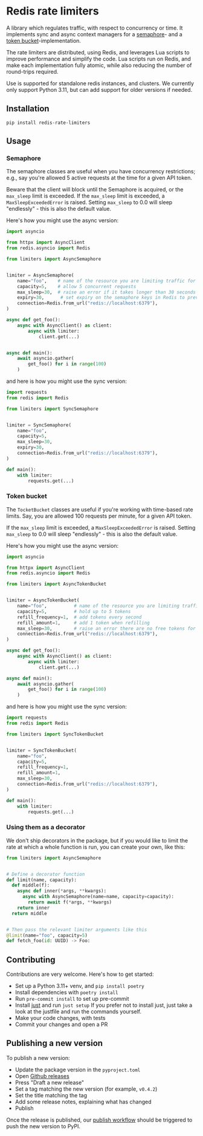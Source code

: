 # Redis rate limiters

A library which regulates traffic, with respect to concurrency or time.
It implements sync and async context managers for a [semaphore](#semaphore)- and a [token bucket](#token-bucket)-implementation.

The rate limiters are distributed, using Redis, and leverages Lua scripts to
improve performance and simplify the code. Lua scripts
run on Redis, and make each implementation fully atomic, while
also reducing the number of round-trips required.

Use is supported for standalone redis instances, and clusters.
We currently only support Python 3.11, but can add support for older versions if needed.

## Installation

```
pip install redis-rate-limiters
```

## Usage

### Semaphore

The semaphore classes are useful when you have concurrency restrictions;
e.g., say you're allowed 5 active requests at the time for a given API token.

Beware that the client will block until the Semaphore is acquired,
or the `max_sleep` limit is exceeded. If the `max_sleep` limit is exceeded, a `MaxSleepExceededError` is raised. Setting `max_sleep` to 0.0 will sleep "endlessly" - this is also the default value.

Here's how you might use the async version:

```python
import asyncio

from httpx import AsyncClient
from redis.asyncio import Redis

from limiters import AsyncSemaphore


limiter = AsyncSemaphore(
    name="foo",    # name of the resource you are limiting traffic for
    capacity=5,    # allow 5 concurrent requests
    max_sleep=30,  # raise an error if it takes longer than 30 seconds to acquire the semaphore
    expiry=30,      # set expiry on the semaphore keys in Redis to prevent deadlocks
    connection=Redis.from_url("redis://localhost:6379"),
)

async def get_foo():
    async with AsyncClient() as client:
        async with limiter:
            client.get(...)


async def main():
    await asyncio.gather(
        get_foo() for i in range(100)
    )
```

and here is how you might use the sync version:

```python
import requests
from redis import Redis

from limiters import SyncSemaphore


limiter = SyncSemaphore(
    name="foo",
    capacity=5,
    max_sleep=30,
    expiry=30,
    connection=Redis.from_url("redis://localhost:6379"),
)

def main():
    with limiter:
        requests.get(...)
```

### Token bucket

The `TocketBucket` classes are useful if you're working with time-based
rate limits. Say, you are allowed 100 requests per minute, for a given API token.

If the `max_sleep` limit is exceeded, a `MaxSleepExceededError` is raised. Setting `max_sleep` to 0.0 will sleep "endlessly" - this is also the default value.

Here's how you might use the async version:

```python
import asyncio

from httpx import AsyncClient
from redis.asyncio import Redis

from limiters import AsyncTokenBucket


limiter = AsyncTokenBucket(
    name="foo",          # name of the resource you are limiting traffic for
    capacity=5,          # hold up to 5 tokens
    refill_frequency=1,  # add tokens every second
    refill_amount=1,     # add 1 token when refilling
    max_sleep=30,        # raise an error there are no free tokens for 30 seconds
    connection=Redis.from_url("redis://localhost:6379"),
)

async def get_foo():
    async with AsyncClient() as client:
        async with limiter:
            client.get(...)

async def main():
    await asyncio.gather(
        get_foo() for i in range(100)
    )
```

and here is how you might use the sync version:

```python
import requests
from redis import Redis

from limiters import SyncTokenBucket


limiter = SyncTokenBucket(
    name="foo",
    capacity=5,
    refill_frequency=1,
    refill_amount=1,
    max_sleep=30,
    connection=Redis.from_url("redis://localhost:6379"),
)

def main():
    with limiter:
        requests.get(...)
```

### Using them as a decorator

We don't ship decorators in the package, but if you would
like to limit the rate at which a whole function is run,
you can create your own, like this:

```python
from limiters import AsyncSemaphore


# Define a decorator function
def limit(name, capacity):
  def middle(f):
    async def inner(*args, **kwargs):
      async with AsyncSemaphore(name=name, capacity=capacity):
        return await f(*args, **kwargs)
    return inner
  return middle


# Then pass the relevant limiter arguments like this
@limit(name="foo", capacity=5)
def fetch_foo(id: UUID) -> Foo:
```

## Contributing

Contributions are very welcome. Here's how to get started:

- Set up a Python 3.11+ venv, and `pip install poetry`
- Install dependencies with `poetry install`
- Run `pre-commit install` to set up pre-commit
- Install [just](https://just.systems/man/en/) and run `just setup`
  If you prefer not to install just, just take a look at the justfile and
  run the commands yourself.
- Make your code changes, with tests
- Commit your changes and open a PR

## Publishing a new version

To publish a new version:

- Update the package version in the `pyproject.toml`
- Open [Github releases](https://github.com/otovo/redis-rate-limiters/releases)
- Press "Draft a new release"
- Set a tag matching the new version (for example, `v0.4.2`)
- Set the title matching the tag
- Add some release notes, explaining what has changed
- Publish

Once the release is published, our [publish workflow](https://github.com/otovo/redis-rate-limiters/blob/main/.github/workflows/publish.yaml) should be triggered
to push the new version to PyPI.
